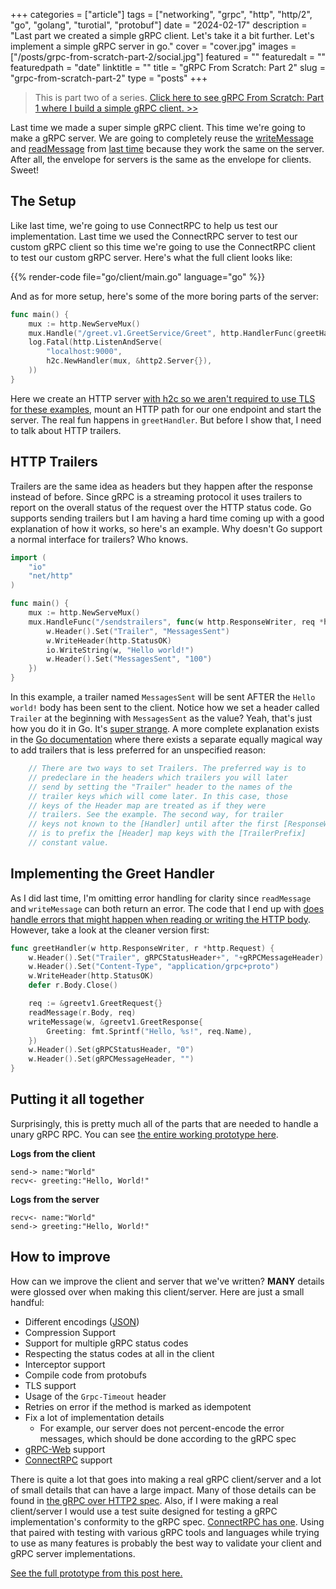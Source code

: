 +++
categories = ["article"]
tags = ["networking", "grpc", "http", "http/2", "go", "golang", "turotial", "protobuf"]
date = "2024-02-17"
description = "Last part we created a simple gRPC client. Let's take it a bit further. Let's implement a simple gRPC server in go."
cover = "cover.jpg"
images = ["/posts/grpc-from-scratch-part-2/social.jpg"]
featured = ""
featuredalt = ""
featuredpath = "date"
linktitle = ""
title = "gRPC From Scratch: Part 2"
slug = "grpc-from-scratch-part-2"
type = "posts"
+++

> This is part two of a series. [Click here to see gRPC From Scratch: Part 1 where I build a simple gRPC client. >>](/posts/grpc-from-scratch)

Last time we made a super simple gRPC client. This time we're going to make a gRPC server. We are going to completely reuse the [writeMessage](/posts/grpc-from-scratch#encoding-the-request) and [readMessage](/posts/grpc-from-scratch#decoding-the-response) from [last time](https://sudorandom.dev/posts/grpc-from-scratch/) because they work the same on the server. After all, the envelope for servers is the same as the envelope for clients. Sweet!

## The Setup
Like last time, we're going to use ConnectRPC to help us test our implementation. Last time we used the ConnectRPC server to test our custom gRPC client so this time we're going to use the ConnectRPC client to test our custom gRPC server. Here's what the full client looks like:

{{% render-code file="go/client/main.go" language="go" %}}

And as for more setup, here's some of the more boring parts of the server:

```go
func main() {
	mux := http.NewServeMux()
	mux.Handle("/greet.v1.GreetService/Greet", http.HandlerFunc(greetHandler))
	log.Fatal(http.ListenAndServe(
		"localhost:9000",
		h2c.NewHandler(mux, &http2.Server{}),
	))
}
```
Here we create an HTTP server [with h2c so we aren't required to use TLS for these examples](https://connectrpc.com/docs/go/deployment/#h2c), mount an HTTP path for our one endpoint and start the server. The real fun happens in `greetHandler`. But before I show that, I need to talk about HTTP trailers.

## HTTP Trailers
Trailers are the same idea as headers but they happen after the response instead of before. Since gRPC is a streaming protocol it uses trailers to report on the overall status of the request over the HTTP status code. Go supports sending trailers but I am having a hard time coming up with a good explanation of how it works, so here's an example. Why doesn't Go support a normal interface for trailers? Who knows.

```go
import (
	"io"
	"net/http"
)

func main() {
	mux := http.NewServeMux()
	mux.HandleFunc("/sendstrailers", func(w http.ResponseWriter, req *http.Request) {
		w.Header().Set("Trailer", "MessagesSent")
		w.WriteHeader(http.StatusOK)
        io.WriteString(w, "Hello world!")
		w.Header().Set("MessagesSent", "100")
	})
}
```

In this example, a trailer named `MessagesSent` will be sent AFTER the `Hello world!` body has been sent to the client. Notice how we set a header called `Trailer` at the beginning with `MessagesSent` as the value? Yeah, that's just how you do it in Go. It's [super strange](https://pkg.go.dev/net/http#example-ResponseWriter-Trailers). A more complete explanation exists in the [Go documentation](https://pkg.go.dev/net/http#ResponseWriter) where there exists a separate equally magical way to add trailers that is less preferred for an unspecified reason:

```go
	// There are two ways to set Trailers. The preferred way is to
	// predeclare in the headers which trailers you will later
	// send by setting the "Trailer" header to the names of the
	// trailer keys which will come later. In this case, those
	// keys of the Header map are treated as if they were
	// trailers. See the example. The second way, for trailer
	// keys not known to the [Handler] until after the first [ResponseWriter.Write],
	// is to prefix the [Header] map keys with the [TrailerPrefix]
	// constant value.
```

## Implementing the Greet Handler
As I did last time, I'm omitting error handling for clarity since `readMessage` and `writeMessage` can both return an error. The code that I end up with [does handle errors that might happen when reading or writing the HTTP body](https://github.com/sudorandom/sudorandom.dev/tree/main/content/posts/2024-02-17_grpc-from-scratch-part-2/go/server/main.go). However, take a look at the cleaner version first:

```go
func greetHandler(w http.ResponseWriter, r *http.Request) {
	w.Header().Set("Trailer", gRPCStatusHeader+", "+gRPCMessageHeader)
	w.Header().Set("Content-Type", "application/grpc+proto")
	w.WriteHeader(http.StatusOK)
	defer r.Body.Close()

	req := &greetv1.GreetRequest{}
	readMessage(r.Body, req)
	writeMessage(w, &greetv1.GreetResponse{
		Greeting: fmt.Sprintf("Hello, %s!", req.Name),
	})
	w.Header().Set(gRPCStatusHeader, "0")
	w.Header().Set(gRPCMessageHeader, "")
}
```

## Putting it all together
Surprisingly, this is pretty much all of the parts that are needed to handle a unary gRPC RPC. You can see [the entire working prototype here](https://github.com/sudorandom/sudorandom.dev/tree/main/content/posts/2024-02-17_grpc-from-scratch-part-2/go).

**Logs from the client**

```text
send-> name:"World"
recv<- greeting:"Hello, World!"
```

**Logs from the server**

```text
recv<- name:"World"
send-> greeting:"Hello, World!"
```

## How to improve
How can we improve the client and server that we've written? **MANY** details were glossed over when making this client/server. Here are just a small handful:

- Different encodings ([JSON](https://protobuf.dev/programming-guides/proto3/#json))
- Compression Support
- Support for multiple gRPC status codes
- Respecting the status codes at all in the client
- Interceptor support
- Compile code from protobufs
- TLS support
- Usage of the `Grpc-Timeout` header
- Retries on error if the method is marked as idempotent
- Fix a lot of implementation details
  - For example, our server does not percent-encode the error messages, which should be done according to the gRPC spec
- [gRPC-Web](https://github.com/grpc/grpc/blob/master/doc/PROTOCOL-WEB.md) support
- [ConnectRPC](https://connectrpc.com/docs/protocol/) support

There is quite a lot that goes into making a real gRPC client/server and a lot of small details that can have a large impact. Many of those details can be found in [the gRPC over HTTP2 spec](https://github.com/grpc/grpc/blob/master/doc/PROTOCOL-HTTP2.md). Also, if I were making a real client/server I would use a test suite designed for testing a gRPC implementation's conformity to the gRPC spec. [ConnectRPC has one](https://github.com/connectrpc/conformance). Using that paired with testing with various gRPC tools and languages while trying to use as many features is probably the best way to validate your client and gRPC server implementations.

[See the full prototype from this post here.](https://github.com/sudorandom/sudorandom.dev/tree/main/content/posts/2024-02-17_grpc-from-scratch-part-2/go)
